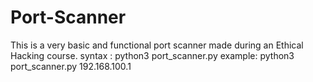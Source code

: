 # Port-Scanner
This is a very basic and functional port scanner made during an Ethical Hacking course.
syntax : python3 port_scanner.py <ipaddr>
example: python3 port_scanner.py 192.168.100.1
